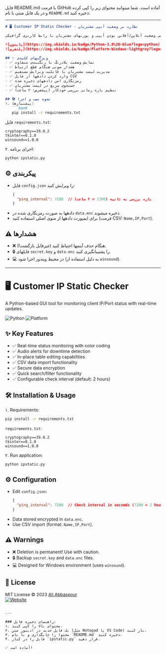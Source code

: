 فایل README.md با فرمت GitHub آماده است. شما میتوانید محتوای زیر را کپی کرده و در یک فایل متنی با نام `README.md` ذخیره کنید:

---

```markdown
# 🖥️ Customer IP Static Checker - نظارت بر وضعیت آیپی مشتریان

یک ابزار پایتونی برای بررسی وضعیت آنلاین/آفلاین بودن آیپی و پورتهای مشتریان با رابط کاربری گرافیکی.

![پایتون](https://img.shields.io/badge/Python-3.8%2B-blue?logo=python)
![پلتفرم](https://img.shields.io/badge/Platform-Windows-lightgrey?logo=windows)

## ✨ ویژگیهای کلیدی
- ✅ نمایش وضعیت بلادرنگ با رنگبندی متفاوت
- ✅ هشدار صوتی هنگام قطع ارتباط
- ✅ مدیریت لیست مشتریان با قابلیت ویرایش مستقیم
- ✅ وارد کردن دادهها از فایل CSV
- ✅ رمزنگاری امن دادههای ذخیره شده
- ✅ جستجوی سریع در لیست مشتریان
- ✅ تنظیم بازه زمانی بررسی خودکار (پیشفرض: ۲ ساعت)

## 🛠️ نحوه نصب و اجرا
۱. پیشنیازها:
   ```bash
   pip install -r requirements.txt
   ```
   فایل `requirements.txt`:
   ```
   cryptography==39.0.2
   tkinter==0.1.0
   winsound==1.0.0
   ```

۲. اجرای برنامه:
   ```bash
   python ipstatic.py
   ```

## ⚙️ پیکربندی
- فایل `config.json` را ویرایش کنید:
  ```json
  {
    "ping_interval": 7200  // بازه بررسی به ثانیه (7200 = ۲ ساعت)
  }
  ```
- دادهها به صورت رمزنگاری شده در `data.enc` ذخیره میشوند.
- برای ایمپورت دادهها از منوی اصلی استفاده کنید (فرمت CSV: `Name,IP,Port`).

## ⚠️ هشدارها
- ❌ هنگام حذف آیتمها احتیاط کنید (غیرقابل بازگشت!).
- 🔒 فایلهای `secret.key` و `data.enc` را پشتیبانگیری کنید.
- 💻 در محیط ویندوز اجرا شود (به دلیل استفاده از `winsound`).

---

# 🖥️ Customer IP Static Checker 

A Python-based GUI tool for monitoring client IP/Port status with real-time updates.

![Python](https://img.shields.io/badge/Python-3.8%2B-blue?logo=python)
![Platform](https://img.shields.io/badge/Platform-Windows-lightgrey?logo=windows)

## ✨ Key Features
- ✅ Real-time status monitoring with color coding
- ✅ Audio alerts for downtime detection
- ✅ In-place table editing capabilities
- ✅ CSV data import functionality
- ✅ Secure data encryption
- ✅ Quick search/filter functionality
- ✅ Configurable check interval (default: 2 hours)

## 🛠️ Installation & Usage
۱. Requirements:
   ```bash
   pip install -r requirements.txt
   ```
   `requirements.txt`:
   ```
   cryptography==39.0.2
   tkinter==0.1.0
   winsound==1.0.0
   ```

۲. Run application:
   ```bash
   python ipstatic.py
   ```

## ⚙️ Configuration
- Edit `config.json`:
  ```json
  {
    "ping_interval": 7200  // Check interval in seconds (7200 = 2 hours)
  }
  ```
- Data stored encrypted in `data.enc`.
- Use CSV import (format: `Name,IP,Port`).

## ⚠️ Warnings
- ❌ Deletion is permanent! Use with caution.
- 🔒 Backup `secret.key` and `data.enc` files.
- 💻 Designed for Windows environment (uses `winsound`).

## 📄 License  
MIT License © 2023 [Ali Abbaspour](https://intellsoft.ir)  
[![Website](https://img.shields.io/badge/Visit-Website-blue?style=flat-square)](https://intellsoft.ir)
```

---

### راهنمای ذخیره فایل:
۱. محتوای بالا را کپی کنید.  
۲. یک فایل جدید در ادیتور متن (مثل Notepad یا VS Code) باز کنید.  
۳. محتوا را جایگذاری و با نام `README.md` ذخیره کنید.  
۴. فایل را در کنار `ipstatic.py` قرار دهید.  

✅ آماده است!